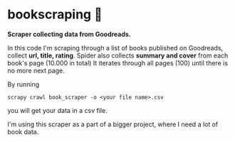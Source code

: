 # bookscraping 📖
**Scraper collecting data from Goodreads.**

In this code I'm scraping through a list of books published on Goodreads, collect **url, title, rating**.
Spider also collects **summary and cover** from each book's page (10.000 in total)
It iterates through all pages (100) until there is no more next page.

By running 
```
scrapy crawl book_scraper -o <your file name>.csv
```

you will get your data in a csv file.

I'm using this scraper as a part of a bigger project, where I need a lot of book data.

